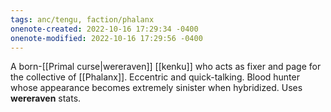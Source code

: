 ```yaml
---
tags: anc/tengu, faction/phalanx
onenote-created: 2022-10-16 17:29:34 -0400
onenote-modified: 2022-10-16 17:29:56 -0400
---
```


A born-[[Primal curse|wereraven]] [[kenku]] who acts as fixer and page for the collective of [[Phalanx]]. Eccentric and quick-talking. Blood hunter whose appearance becomes extremely sinister when hybridized. Uses **wereraven** stats.

